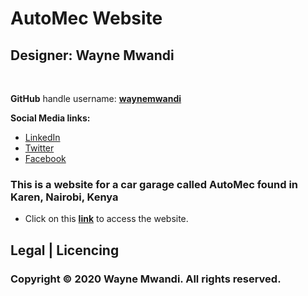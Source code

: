 # AutoMec Website

## Designer: **Wayne Mwandi**
<br>

**GitHub** handle username: **[waynemwandi](https://github.com/waynemwandi)**

**Social Media links:** <br>
* [LinkedIn](https://www.linkedin.com/in/wayne-mwandi/) <br>
* [Twitter](https://twitter.com/mwandi_wayne/) <br> 
* [Facebook](https://www.facebook.com/wayne.mwandi/) <br>

### This is a website for a car garage called AutoMec found in Karen, Nairobi, Kenya <br>

* Click on this **[link](https://waynemwandi.github.io/AutoMecWebsite)** to access the website.

## Legal | Licencing
### **Copyright © 2020  Wayne Mwandi. All rights reserved.**
